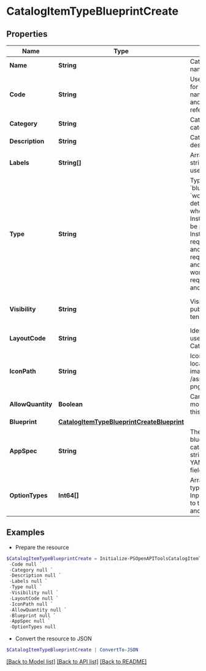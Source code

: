 # CatalogItemTypeBlueprintCreate
## Properties

Name | Type | Description | Notes
------------ | ------------- | ------------- | -------------
**Name** | **String** | Catalog Item Type name | [optional] 
**Code** | **String** | Useful shortcode for provisioning naming schemes and export reference. | [optional] 
**Category** | **String** | Catalog Item Type category | [optional] 
**Description** | **String** | Catalog Item Type description | [optional] 
**Labels** | **String[]** | Array of label strings, can be used for filtering. | [optional] 
**Type** | **String** | Type, &#x60;instance&#x60;, &#x60;blueprint&#x60; or &#x60;workflow&#x60;. This determines whether an Instance or App will be provisioned. Instance types require a config and blueprint requires a blueprint and appSpec, while workflow types requires a workflow and context. | [optional] 
**Visibility** | **String** | Visibility - Set to public to allow all tenants | [optional] [default to "private"]
**LayoutCode** | **String** | Identifier primarily used for Plugin Catalog Item Types | [optional] 
**IconPath** | **String** | Icon Path, relative location of an icon image, eg. /assets/containers-png/nginx.png. | [optional] 
**AllowQuantity** | **Boolean** | Can users order more than one of this item at a time. | [optional] 
**Blueprint** | [**CatalogItemTypeBlueprintCreateBlueprint**](CatalogItemTypeBlueprintCreateBlueprint.md) |  | 
**AppSpec** | **String** | The appSpec for blueprint type catalog items is a string in the Scribe YAML format with fields | [optional] 
**OptionTypes** | **Int64[]** | Array of option type IDs, see Inputs. Only applies to type instance and blueprint. | [optional] 

## Examples

- Prepare the resource
```powershell
$CatalogItemTypeBlueprintCreate = Initialize-PSOpenAPIToolsCatalogItemTypeBlueprintCreate  -Name null `
 -Code null `
 -Category null `
 -Description null `
 -Labels null `
 -Type null `
 -Visibility null `
 -LayoutCode null `
 -IconPath null `
 -AllowQuantity null `
 -Blueprint null `
 -AppSpec null `
 -OptionTypes null
```

- Convert the resource to JSON
```powershell
$CatalogItemTypeBlueprintCreate | ConvertTo-JSON
```

[[Back to Model list]](../README.md#documentation-for-models) [[Back to API list]](../README.md#documentation-for-api-endpoints) [[Back to README]](../README.md)

